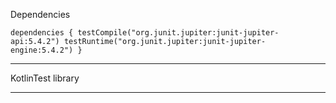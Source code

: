 Dependencies

`dependencies {
    testCompile("org.junit.jupiter:junit-jupiter-api:5.4.2")
    testRuntime("org.junit.jupiter:junit-jupiter-engine:5.4.2")
}`

---
KotlinTest library

---
